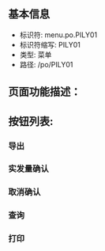 
## 基本信息

- 标识符: menu.po.PILY01
- 标识符缩写: PILY01
- 类型: 菜单
- 路径: /po/PILY01

## 页面功能描述：





## 按钮列表:


### 导出



### 实发量确认



### 取消确认



### 查询



### 打印


